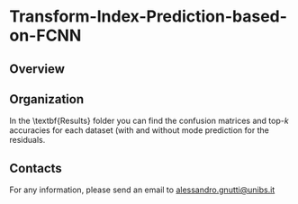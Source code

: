 # Transform-Index-Prediction-based-on-FCNN

## Overview

## Organization

In the \textbf{Results} folder you can find the confusion matrices and top-$k$ accuracies for each dataset (with and without mode prediction for the residuals.

## Contacts

For any information, please send an email to alessandro.gnutti@unibs.it
